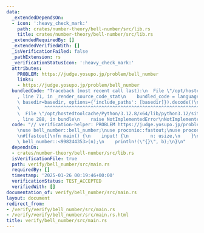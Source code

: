 ```yaml
---
data:
  _extendedDependsOn:
  - icon: ':heavy_check_mark:'
    path: crates/number-theory/bell-number/src/lib.rs
    title: crates/number-theory/bell-number/src/lib.rs
  _extendedRequiredBy: []
  _extendedVerifiedWith: []
  _isVerificationFailed: false
  _pathExtension: rs
  _verificationStatusIcon: ':heavy_check_mark:'
  attributes:
    PROBLEM: https://judge.yosupo.jp/problem/bell_number
    links:
    - https://judge.yosupo.jp/problem/bell_number
  bundledCode: "Traceback (most recent call last):\n  File \"/opt/hostedtoolcache/Python/3.12.8/x64/lib/python3.12/site-packages/onlinejudge_verify/documentation/build.py\"\
    , line 71, in _render_source_code_stat\n    bundled_code = language.bundle(stat.path,\
    \ basedir=basedir, options={'include_paths': [basedir]}).decode()\n          \
    \         ^^^^^^^^^^^^^^^^^^^^^^^^^^^^^^^^^^^^^^^^^^^^^^^^^^^^^^^^^^^^^^^^^^^^^^^^^^^^^^^^^\n\
    \  File \"/opt/hostedtoolcache/Python/3.12.8/x64/lib/python3.12/site-packages/onlinejudge_verify/languages/rust.py\"\
    , line 288, in bundle\n    raise NotImplementedError\nNotImplementedError\n"
  code: "// verification-helper: PROBLEM https://judge.yosupo.jp/problem/bell_number\n\
    \nuse bell_number::bell_number;\nuse proconio::fastout;\nuse proconio::input;\n\
    \n#[fastout]\nfn main() {\n    input! {\n        n: usize,\n    }\n    let b =\
    \ bell_number::<998244353>(n);\n    println!(\"{}\", b);\n}\n"
  dependsOn:
  - crates/number-theory/bell-number/src/lib.rs
  isVerificationFile: true
  path: verify/bell_number/src/main.rs
  requiredBy: []
  timestamp: '2025-01-26 00:19:46+00:00'
  verificationStatus: TEST_ACCEPTED
  verifiedWith: []
documentation_of: verify/bell_number/src/main.rs
layout: document
redirect_from:
- /verify/verify/bell_number/src/main.rs
- /verify/verify/bell_number/src/main.rs.html
title: verify/bell_number/src/main.rs
---
```

